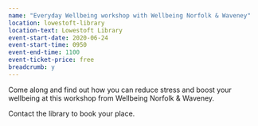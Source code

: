 ```yaml
---
name: "Everyday Wellbeing workshop with Wellbeing Norfolk & Waveney"
location: lowestoft-library
location-text: Lowestoft Library
event-start-date: 2020-06-24
event-start-time: 0950
event-end-time: 1100
event-ticket-price: free
breadcrumb: y
---
```


Come along and find out how you can reduce stress and boost your wellbeing at this workshop from Wellbeing Norfolk & Waveney.

Contact the library to book your place.
